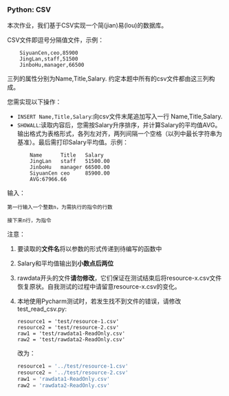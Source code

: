 ### Python: CSV

本次作业，我们基于CSV实现一个简(jian)易(lou)的数据库。

CSV文件即逗号分隔值文件，示例：
```
    SiyuanCen,ceo,85900
    JingLan,staff,51500
    JinboHu,manager,66500
```
三列的属性分别为Name,Title,Salary. 约定本题中所有的csv文件都由这三列构成。

您需实现以下操作：
- `INSERT Name,Title,Salary`:向csv文件末尾追加写入一行 Name,Title,Salary.
- `SHOWALL`:读取内容后，您需按Salary升序排序，并计算Salary的平均值AVG。输出格式为表格形式，各列左对齐，两列间隔一个空格（以列中最长字符串为基准）。最后需打印Salary平均值。示例：
    ```
        Name      Title   Salary
        JingLan   staff   51500.00
        JinboHu   manager 66500.00
        SiyuanCen ceo     85900.00
        AVG:67966.66
    ```

输入：
```
第一行输入一个整数n，为需执行的指令的行数

接下来n行，为指令
```
注意：

1. 要读取的**文件名**将以参数的形式传递到待编写的函数中

2. Salary和平均值输出到**小数点后两位**

3. rawdata开头的文件**请勿修改**，它们保证在测试结束后将resource-x.csv文件恢复原状。自我测试的过程中请留意resource-x.csv的变化。

4. 本地使用Pycharm测试时，若发生找不到文件的错误，请修改test_read_csv.py:

   ```pyt
   resource1 = 'test/resource-1.csv'
   resource2 = 'test/resource-2.csv'
   raw1 = 'test/rawdata1-ReadOnly.csv'
   raw2 = 'test/rawdata2-ReadOnly.csv'
   ```

   改为：

   ```python
   resource1 = '../test/resource-1.csv'
   resource2 = '../test/resource-2.csv'
   raw1 = 'rawdata1-ReadOnly.csv'
   raw2 = 'rawdata2-ReadOnly.csv'
   ```

   